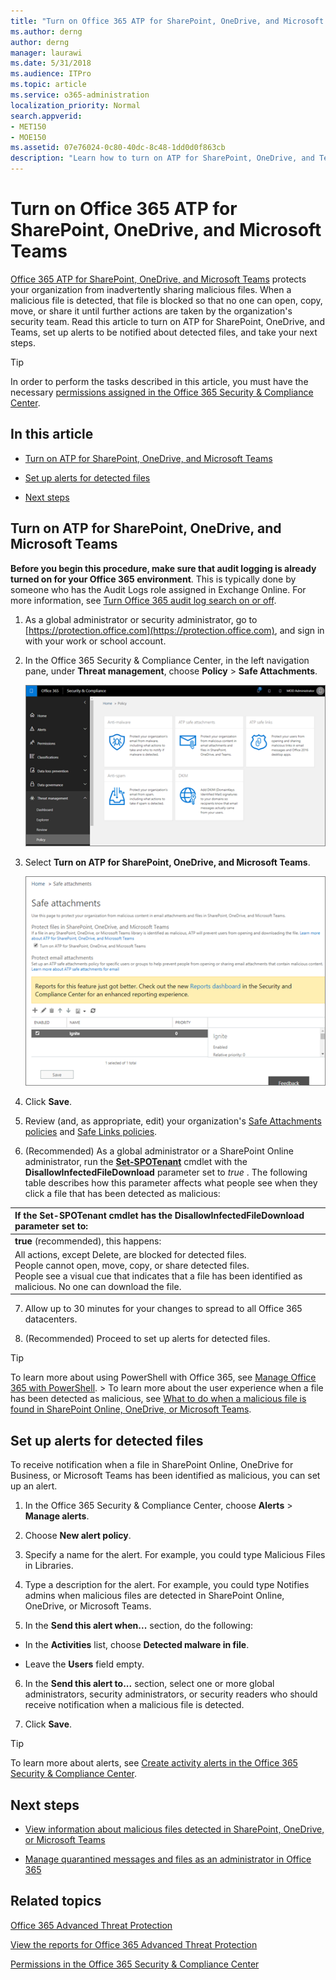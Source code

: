 ```yaml
---
title: "Turn on Office 365 ATP for SharePoint, OneDrive, and Microsoft Teams"
ms.author: derng
author: derng
manager: laurawi
ms.date: 5/31/2018
ms.audience: ITPro
ms.topic: article
ms.service: o365-administration
localization_priority: Normal
search.appverid:
- MET150
- MOE150
ms.assetid: 07e76024-0c80-40dc-8c48-1dd0d0f863cb
description: "Learn how to turn on ATP for SharePoint, OneDrive, and Teams, including how to set alerts for detected files."
---
```


# Turn on Office 365 ATP for SharePoint, OneDrive, and Microsoft Teams

[Office 365 ATP for SharePoint, OneDrive, and Microsoft Teams](atp-for-spo-odb-and-teams.md) protects your organization from inadvertently sharing malicious files. When a malicious file is detected, that file is blocked so that no one can open, copy, move, or share it until further actions are taken by the organization's security team. Read this article to turn on ATP for SharePoint, OneDrive, and Teams, set up alerts to be notified about detected files, and take your next steps. 
  
> [!TIP]
> In order to perform the tasks described in this article, you must have the necessary [permissions assigned in the Office 365 Security &amp; Compliance Center](permissions-in-the-security-and-compliance-center.md). 
  
## In this article
<a name="toc"> </a>

- [Turn on ATP for SharePoint, OneDrive, and Microsoft Teams](turn-on-atp-for-spo-odb-and-teams.md#turniton)
    
- [Set up alerts for detected files](turn-on-atp-for-spo-odb-and-teams.md#setalerts)
    
- [Next steps](turn-on-atp-for-spo-odb-and-teams.md#next)
    
## Turn on ATP for SharePoint, OneDrive, and Microsoft Teams
<a name="turniton"> </a>

 **Before you begin this procedure, make sure that audit logging is already turned on for your Office 365 environment**. This is typically done by someone who has the Audit Logs role assigned in Exchange Online. For more information, see [Turn Office 365 audit log search on or off](turn-audit-log-search-on-or-off.md).
  
1. As a global administrator or security administrator, go to [https://protection.office.com](https://protection.office.com), and sign in with your work or school account.
    
2. In the Office 365 Security &amp; Compliance Center, in the left navigation pane, under **Threat management**, choose **Policy** \> **Safe Attachments**.
    
    ![In the Security &amp; Compliance Center, choose Threat management \> Policy](media/08849c91-f043-4cd1-a55e-d440c86442f2.png)
  
3. Select **Turn on ATP for SharePoint, OneDrive, and Microsoft Teams**.
    
    ![Turn on Advanced Threat Protection for SharePoint Online, OneDrive for Business, and Microsoft Teams](media/48cfaace-59cc-4e60-bf86-05ff6b99bdbf.png)
  
4. Click **Save**.
    
5. Review (and, as appropriate, edit) your organization's [Safe Attachments policies](set-up-atp-safe-attachments-policies.md) and [Safe Links policies](set-up-atp-safe-links-policies.md).
    
6. (Recommended) As a global administrator or a SharePoint Online administrator, run the **[Set-SPOTenant](https://docs.microsoft.com/en-us/powershell/module/sharepoint-online/Set-SPOTenant?view=sharepoint-ps)** cmdlet with the **DisallowInfectedFileDownload** parameter set to  *true*  . The following table describes how this parameter affects what people see when they click a file that has been detected as malicious: 
    
|**If the Set-SPOTenant cmdlet has the DisallowInfectedFileDownload parameter set to:**|
|:-----|
|**true** (recommended), this happens:  <br/> |**false**, this happens:  <br/> |
| All actions, except Delete, are blocked for detected files.  <br/>  People cannot open, move, copy, or share detected files.  <br/>  People see a visual cue that indicates that a file has been identified as malicious. No one can download the file.  <br/> | All actions, except Delete and Download, are blocked for detected files.  <br/>  People cannot open, move, copy, or share detected files.  <br/>  People see a visual cue that indicates a file has been identified as malicious, but they can choose to accept the risk and download the file anyway.  <br/> |
   
7. Allow up to 30 minutes for your changes to spread to all Office 365 datacenters.
    
8. (Recommended) Proceed to set up alerts for detected files.
    
> [!TIP]
> To learn more about using PowerShell with Office 365, see [Manage Office 365 with PowerShell](https://docs.microsoft.com/en-us/office365/enterprise/powershell/manage-office-365-with-office-365-powershell). > To learn more about the user experience when a file has been detected as malicious, see [What to do when a malicious file is found in SharePoint Online, OneDrive, or Microsoft Teams](https://support.office.com/article/01e902ad-a903-4e0f-b093-1e1ac0c37ad2). 
  
## Set up alerts for detected files
<a name="setalerts"> </a>

To receive notification when a file in SharePoint Online, OneDrive for Business, or Microsoft Teams has been identified as malicious, you can set up an alert.
  
1. In the Office 365 Security &amp; Compliance Center, choose **Alerts** \> **Manage alerts**.
    
2. Choose **New alert policy**.
    
3. Specify a name for the alert. For example, you could type Malicious Files in Libraries.
    
4. Type a description for the alert. For example, you could type Notifies admins when malicious files are detected in SharePoint Online, OneDrive, or Microsoft Teams.
    
5. In the **Send this alert when...** section, do the following: 
    
  - In the **Activities** list, choose **Detected malware in file**.
    
  - Leave the **Users** field empty. 
    
6. In the **Send this alert to...** section, select one or more global administrators, security administrators, or security readers who should receive notification when a malicious file is detected. 
    
7. Click **Save**.
    
> [!TIP]
> To learn more about alerts, see [Create activity alerts in the Office 365 Security &amp; Compliance Center](create-activity-alerts.md). 
  
## Next steps
<a name="next"> </a>

- [View information about malicious files detected in SharePoint, OneDrive, or Microsoft Teams](malicious-files-detected-in-spo-odb-or-teams.md)
    
- [Manage quarantined messages and files as an administrator in Office 365](manage-quarantined-messages-and-files.md)
    
## Related topics
<a name="related"> </a>

[Office 365 Advanced Threat Protection](office-365-atp.md)
  
[View the reports for Office 365 Advanced Threat Protection](view-reports-for-atp.md)
  
[Permissions in the Office 365 Security &amp; Compliance Center](permissions-in-the-security-and-compliance-center.md)
  

